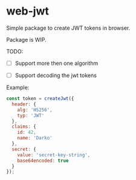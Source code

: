 # web-jwt
Simple package to create JWT tokens in browser.

Package is WIP.

TODO:

- [ ] Support more then one algorithm

- [ ] Support decoding the jwt tokens

Example:

```javascript
const token = createJwt({
  header: {
    alg: 'HS256',
    typ: 'JWT'
  },
  claims: {
    id: 42,
    name: 'Darko'
  },
  secret: {
    value: 'secret-key-string',
    base64encoded: true
  }
});
```
